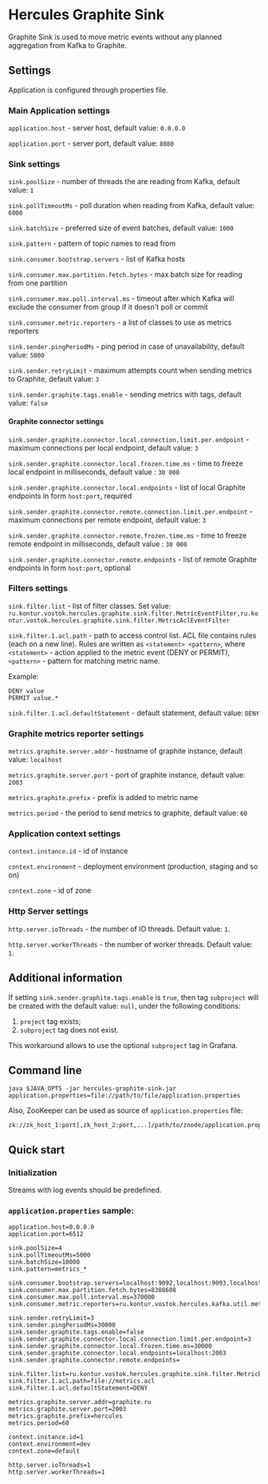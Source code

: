 # Hercules Graphite Sink
Graphite Sink is used to move metric events without any planned aggregation from Kafka to Graphite.

## Settings
Application is configured through properties file.

### Main Application settings
`application.host` - server host, default value: `0.0.0.0`

`application.port` - server port, default value: `8080`

### Sink settings
`sink.poolSize` - number of threads the are reading from Kafka, default value: `1`

`sink.pollTimeoutMs` - poll duration when reading from Kafka, default value: `6000`

`sink.batchSize` - preferred size of event batches, default value: `1000`

`sink.pattern` - pattern of topic names to read from

`sink.consumer.bootstrap.servers` - list of Kafka hosts

`sink.consumer.max.partition.fetch.bytes` - max batch size for reading from one partition

`sink.consumer.max.poll.interval.ms` - timeout after which Kafka will exclude the consumer from group if it doesn't poll or commit

`sink.consumer.metric.reporters` - a list of classes to use as metrics reporters

`sink.sender.pingPeriodMs` - ping period in case of unavailability, default value: `5000`

`sink.sender.retryLimit` - maximum attempts count when sending metrics to Graphite, default value: `3`

`sink.sender.graphite.tags.enable` - sending metrics with tags, default value: `false`

#### Graphite connector settings
`sink.sender.graphite.connector.local.connection.limit.per.endpoint` - maximum connections per local endpoint, default value: `3`

`sink.sender.graphite.connector.local.frozen.time.ms` - time to freeze local endpoint in milliseconds, default value : `30 000`

`sink.sender.graphite.connector.local.endpoints` - list of local Graphite endpoints in form `host:port`, required

`sink.sender.graphite.connector.remote.connection.limit.per.endpoint` - maximum connections per remote endpoint, default value: `3`

`sink.sender.graphite.connector.remote.frozen.time.ms` - time to freeze remote endpoint in milliseconds, default value : `30 000`

`sink.sender.graphite.connector.remote.endpoints` - list of remote Graphite endpoints in form `host:port`, optional

### Filters settings

`sink.filter.list` - list of filter classes. Set value: `ru.kontur.vostok.hercules.graphite.sink.filter.MetricEventFilter,ru.kontur.vostok.hercules.graphite.sink.filter.MetricAclEventFilter`

`sink.filter.1.acl.path` - path to access control list. ACL file contains rules (each on a new line).
Rules are written as `<statement> <pattern>`, where `<statement>` - action applied to the metric event (DENY or PERMIT),
`<pattern>` - pattern for matching metric name. 

Example: 
```
DENY value
PERMIT value.*
```

`sink.filter.1.acl.defaultStatement` - default statement, default value: `DENY`

### Graphite metrics reporter settings
`metrics.graphite.server.addr` - hostname of graphite instance, default value: `localhost`

`metrics.graphite.server.port` - port of graphite instance, default value: `2003`

`metrics.graphite.prefix` - prefix is added to metric name

`metrics.period` - the period to send metrics to graphite, default value: `60`

### Application context settings
`context.instance.id` - id of instance

`context.environment` - deployment environment (production, staging and so on)

`context.zone` - id of zone

### Http Server settings
`http.server.ioThreads` - the number of IO threads. Default value: `1`.

`http.server.workerThreads` - the number of worker threads. Default value: `1`.

## Additional information
If setting `sink.sender.graphite.tags.enable` is `true`, then tag `subproject` will be created 
with the default value: `null`, under the following conditions:
1. `project` tag exists;
2. `subproject` tag does not exist.

This workaround allows to use the optional `subproject` tag in Grafana.

## Command line
`java $JAVA_OPTS -jar hercules-graphite-sink.jar application.properties=file://path/to/file/application.properties`

Also, ZooKeeper can be used as source of `application.properties` file:  
```
zk://zk_host_1:port[,zk_host_2:port,...]/path/to/znode/application.properties
```

## Quick start
### Initialization
Streams with log events should be predefined.

### `application.properties` sample:
```properties
application.host=0.0.0.0
application.port=6512

sink.poolSize=4
sink.pollTimeoutMs=5000
sink.batchSize=10000
sink.pattern=metrics_*

sink.consumer.bootstrap.servers=localhost:9092,localhost:9093,localhost:9094
sink.consumer.max.partition.fetch.bytes=8388608
sink.consumer.max.poll.interval.ms=370000
sink.consumer.metric.reporters=ru.kontur.vostok.hercules.kafka.util.metrics.GraphiteReporter

sink.sender.retryLimit=3
sink.sender.pingPeriodMs=30000
sink.sender.graphite.tags.enable=false
sink.sender.graphite.connector.local.connection.limit.per.endpoint=3
sink.sender.graphite.connector.local.frozen.time.ms=30000
sink.sender.graphite.connector.local.endpoints=localhost:2003
sink.sender.graphite.connector.remote.endpoints=

sink.filter.list=ru.kontur.vostok.hercules.graphite.sink.filter.MetricEventFilter,ru.kontur.vostok.hercules.graphite.sink.filter.MetricAclEventFilter
sink.filter.1.acl.path=file://metrics.acl
sink.filter.1.acl.defaultStatement=DENY

metrics.graphite.server.addr=graphite.ru
metrics.graphite.server.port=2003
metrics.graphite.prefix=hercules
metrics.period=60

context.instance.id=1
context.environment=dev
context.zone=default

http.server.ioThreads=1
http.server.workerThreads=1
```
